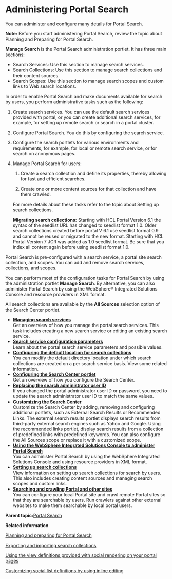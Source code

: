 # Administering Portal Search 

You can administer and configure many details for Portal Search.

**Note:** Before you start administering Portal Search, review the topic about Planning and Preparing for Portal Search.

**Manage Search** is the Portal Search administration portlet. It has three main sections:

-   Search Services: Use this section to manage search services.
-   Search Collections: Use this section to manage search collections and their content sources.
-   Search Scopes: Use this section to manage search scopes and custom links to Web search locations.

In order to enable Portal Search and make documents available for search by users, you perform administrative tasks such as the following:

1.  Create search services. You can use the default search services provided with portal, or you can create additional search services, for example, for setting up remote search or search in a portal cluster.

2.  Configure Portal Search. You do this by configuring the search service.

3.  Configure the search portlets for various environments and requirements, for example, for local or remote search service, or for search on anonymous pages.

4.  Manage Portal Search for users:

    1.  Create a search collection and define its properties, thereby allowing for fast and efficient searches.

    2.  Create one or more content sources for that collection and have them crawled.

    For more details about these tasks refer to the topic about Setting up search collections.

    **Migrating search collections:** Starting with HCL Portal Version 6.1 the syntax of the seedlist URL has changed to seedlist format 1.0. Older search collections created before portal V 6.1 use seedlist format 0.9 and cannot be reused or migrated to the new format. Starting with HCL Portal Version 7 JCR was added as 1.0 seedlist format. Be sure that you index all content again before using seedlist format 1.0.


Portal Search is pre-configured with a search service, a portal site search collection, and scopes. You can add and remove search services, collections, and scopes.

You can perform most of the configuration tasks for Portal Search by using the administration portlet **Manage Search**. By alternative, you can also administer Portal Search by using the WebSphere® Integrated Solutions Console and resource providers in XML format.

All search collections are available by the **All Sources** selection option of the Search Center portlet.

-   **[Managing search services ](../admin-system/srtmgsrchsrvc.md)**  
Get an overview of how you manage the portal search services. This task includes creating a new search service or editing an existing search service.
-   **[Search service configuration parameters ](../admin-system/srrcfgsrvc.md)**  
Learn about the portal search service parameters and possible values.
-   **[Configuring the default location for search collections ](../admin-system/srtcfgdfltlctsrchcllc.md)**  
You can modify the default directory location under which search collections are created on a per search service basis. View some related information.
-   **[Configuring the Search Center portlet ](../admin-system/srtcfgsrchcntrprlt.md)**  
Get an overview of how you configure the Search Center.
-   **[Replacing the search administrator user ID ](../admin-system/srt_srch_admin_id.md)**  
If you changed the portal administrator user ID or password, you need to update the search administrator user ID to match the same values.
-   **[Customizing the Search Center ](../admin-system/srtcentercustomze.md)**  
Customize the Search Center by adding, removing and configuring additional portlets, such as External Search Results or Recommended Links. The external search results portlet displays search results from third-party external search engines such as Yahoo and Google. Using the recommended links portlet, display search results from a collection of predefined links with predefined keywords. You can also configure the All Sources scope or replace it with a customized scope.
-   **[Using the WebSphere Integrated Solutions Console to administer Portal Search ](../admin-system/srtadmsrchadmcnsl.md)**  
You can administer Portal Search by using the WebSphere Integrated Solutions Console and using resource providers in XML format.
-   **[Setting up search collections ](../admin-system/srcmgsrcont.md)**  
View information on setting up search collections for search by users. This also includes creating content sources and managing search scopes and custom links.
-   **[Searching and crawling Portal and other sites ](../admin-system/srcportals.md)**  
You can configure your local Portal site and crawl remote Portal sites so that they are searchable by users. Run crawlers against other external websites to make them searchable by local portal users.

**Parent topic:**[Portal Search ](../admin-system/admsrch.md)

**Related information**  


[Planning and preparing for Portal Search ](../admin-system/srcbfrwrkgwtprtlsrch.md)

[Exporting and importing search collections ](../admin-system/srtexpimp.md)

[Using the view definitions provided with social rendering on your portal pages ](../social/soc_rendr_use_oob_socl_list.md)

[Customizing social list definitions by using inline editing ](../social/soc_rendr_cust_socl_list.md)

